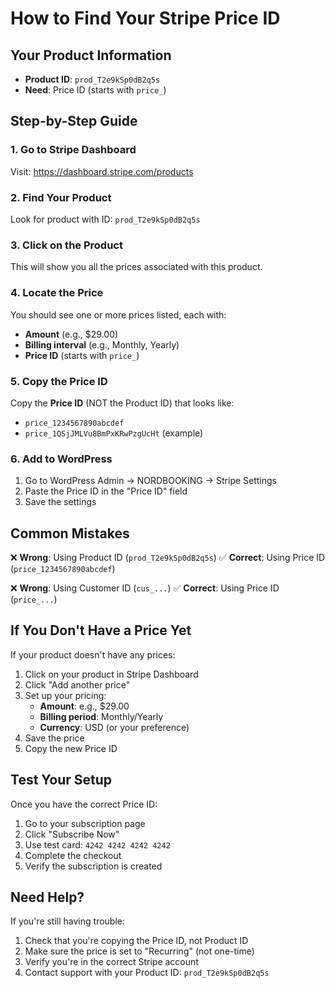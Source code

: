 # How to Find Your Stripe Price ID

## Your Product Information
- **Product ID**: `prod_T2e9kSp0dB2q5s`
- **Need**: Price ID (starts with `price_`)

## Step-by-Step Guide

### 1. Go to Stripe Dashboard
Visit: https://dashboard.stripe.com/products

### 2. Find Your Product
Look for product with ID: `prod_T2e9kSp0dB2q5s`

### 3. Click on the Product
This will show you all the prices associated with this product.

### 4. Locate the Price
You should see one or more prices listed, each with:
- **Amount** (e.g., $29.00)
- **Billing interval** (e.g., Monthly, Yearly)
- **Price ID** (starts with `price_`)

### 5. Copy the Price ID
Copy the **Price ID** (NOT the Product ID) that looks like:
- `price_1234567890abcdef`
- `price_1QSjJMLVu8BmPxKRwPzgUcHt` (example)

### 6. Add to WordPress
1. Go to WordPress Admin → NORDBOOKING → Stripe Settings
2. Paste the Price ID in the "Price ID" field
3. Save the settings

## Common Mistakes

❌ **Wrong**: Using Product ID (`prod_T2e9kSp0dB2q5s`)
✅ **Correct**: Using Price ID (`price_1234567890abcdef`)

❌ **Wrong**: Using Customer ID (`cus_...`)
✅ **Correct**: Using Price ID (`price_...`)

## If You Don't Have a Price Yet

If your product doesn't have any prices:

1. Click on your product in Stripe Dashboard
2. Click "Add another price"
3. Set up your pricing:
   - **Amount**: e.g., $29.00
   - **Billing period**: Monthly/Yearly
   - **Currency**: USD (or your preference)
4. Save the price
5. Copy the new Price ID

## Test Your Setup

Once you have the correct Price ID:

1. Go to your subscription page
2. Click "Subscribe Now"
3. Use test card: `4242 4242 4242 4242`
4. Complete the checkout
5. Verify the subscription is created

## Need Help?

If you're still having trouble:
1. Check that you're copying the Price ID, not Product ID
2. Make sure the price is set to "Recurring" (not one-time)
3. Verify you're in the correct Stripe account
4. Contact support with your Product ID: `prod_T2e9kSp0dB2q5s`